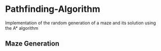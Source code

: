 # Pathfinding-Algorithm
Implementation of the random generation of a maze and its solution using the A* algorithm

## Maze Generation
